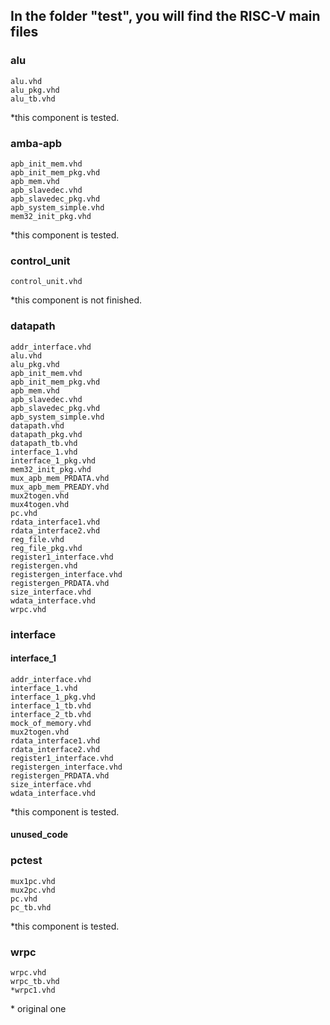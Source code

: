 ## In the folder "test", you will find the RISC-V main files

### alu
	alu.vhd
	alu_pkg.vhd
	alu_tb.vhd
*this component is tested.	
	
### amba-apb
	apb_init_mem.vhd
	apb_init_mem_pkg.vhd
	apb_mem.vhd
	apb_slavedec.vhd
	apb_slavedec_pkg.vhd
	apb_system_simple.vhd
	mem32_init_pkg.vhd
*this component is tested.

### control_unit
	control_unit.vhd
*this component is not finished.

### datapath
	addr_interface.vhd
	alu.vhd
	alu_pkg.vhd
	apb_init_mem.vhd
	apb_init_mem_pkg.vhd
	apb_mem.vhd
	apb_slavedec.vhd
	apb_slavedec_pkg.vhd
	apb_system_simple.vhd
	datapath.vhd
	datapath_pkg.vhd
	datapath_tb.vhd
	interface_1.vhd
	interface_1_pkg.vhd
	mem32_init_pkg.vhd
	mux_apb_mem_PRDATA.vhd
	mux_apb_mem_PREADY.vhd
	mux2togen.vhd
	mux4togen.vhd
	pc.vhd
	rdata_interface1.vhd
	rdata_interface2.vhd
	reg_file.vhd
	reg_file_pkg.vhd
	register1_interface.vhd
	registergen.vhd
	registergen_interface.vhd
	registergen_PRDATA.vhd
	size_interface.vhd
	wdata_interface.vhd
	wrpc.vhd
	

### interface

#### interface_1
	addr_interface.vhd
	interface_1.vhd
	interface_1_pkg.vhd
	interface_1_tb.vhd
	interface_2_tb.vhd
	mock_of_memory.vhd
	mux2togen.vhd
	rdata_interface1.vhd
	rdata_interface2.vhd
	register1_interface.vhd
	registergen_interface.vhd
	registergen_PRDATA.vhd
	size_interface.vhd
	wdata_interface.vhd
*this component is tested.

#### unused_code

### pctest
	mux1pc.vhd
	mux2pc.vhd
	pc.vhd
	pc_tb.vhd
*this component is tested.	

### wrpc
	wrpc.vhd
	wrpc_tb.vhd
	*wrpc1.vhd
\* original one